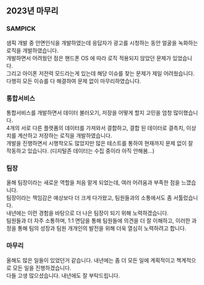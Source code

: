 ## 2023년 마무리

### SAMPICK
샘픽 개발 중 안면인식을 개발하였는데 응답자가 광고를 시청하는 동안 얼굴을 녹화하는 로직을 개발하였습니다.<br>
개발하면서 어려웠던 점은 핸드폰 OS 에 따라 로직 적용되지 않았던 문제가 있었습니다.<br>
그리고 아이폰 저전력 모드라는게 있는데 해당 이슈를 찾는 문제가 제일 어려웠습니다.<br>
다행히 모든 이슈를 다 해결하여 문제 없이 마무리하였습니다.

### 통합서비스
통합서비스를 개발하면서 데이터 불러오기, 저장을 어떻게 할지 고민을 엄청 많이했습니다.<br>
4개의 서로 다른 플랫폼의 데이터를 가져와서 결합하고, 결합 된 데이터로 결측치, 이상치를 계산하고 저장하는 로직을 개발하였습니다.<br>
개발을 진행하면서 시행착오도 많았지만 많은 테스트를 통하여 현재까지 문제 없이 잘 작동하고 있습니다. (디지털존 데이터는 수집 중이라 아직 안해봄...)

### 팀장
올해 팀장이라는 새로운 역할을 처음 맡게 되었는데, 여러 어려움과 부족한 점을 느꼈습니다.<br>
팀장이라는 책임감은 예상보다 더 크게 다가왔고, 팀원들과의 소통에서도 좀 서툴렀습니다.<br>
내년에는 이런 경험을 바탕으로 더 나은 팀장이 되기 위해 노력하겠습니다.<br>
팀원들과 더 자주 소통하며, 1:1 면담을 통해 팀원들에 의견을 더 잘 이해하고, 이러한 과정을 통해 팀의 성장과 팀원 개개인의 발전을 위해 더욱 열심히 노력하려고 합니다.

### 마무리
올해도 많은 일들이 있었던거 같습니다. 내년에는 좀 더 모든 일에 계획적이고 첵계적으로 모든 일을 진행하겠습니다.<br>
다들 고생 많으셨습니다. 내년에도 잘 부탁드립니다.
